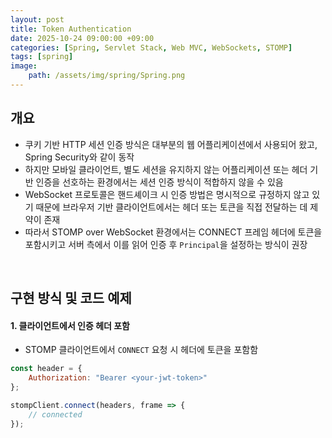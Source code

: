 ```yaml
---
layout: post
title: Token Authentication
date: 2025-10-24 09:00:00 +09:00
categories: [Spring, Servlet Stack, Web MVC, WebSockets, STOMP]
tags: [spring]
image:
    path: /assets/img/spring/Spring.png
---
```



## 개요

- 쿠키 기반 HTTP 세션 인증 방식은 대부분의 웹 어플리케이션에서 사용되어 왔고, Spring Security와 같이 동작
- 하지만 모바일 클라이언트, 별도 세션을 유지하지 않는 어플리케이션 또는 헤더 기반 인증을 선호하는 환경에서는 세션 인증 방식이 적합하지 않을 수 있음
- WebSocket 프로토콜은 핸드셰이크 시 인증 방법은 명시적으로 규정하지 않고 있기 때문에 브라우저 기반 클라이언트에서는 헤더 또는 토큰을 직접 전달하는 데 제약이 존재
- 따라서 STOMP over WebSocket 환경에서는 CONNECT 프레임 헤더에 토큰을 포함시키고 서버 측에서 이를 읽어 인증 후 `Principal`을 설정하는 방식이 권장

<br>

## 구현 방식 및 코드 예제

#### 1. 클라이언트에서 인증 헤더 포함

- STOMP 클라이언트에서 `CONNECT` 요청 시 헤더에 토큰을 포함함

```js
const header = {
    Authorization: "Bearer <your-jwt-token>"
};

stompClient.connect(headers, frame => {
    // connected
});
```

